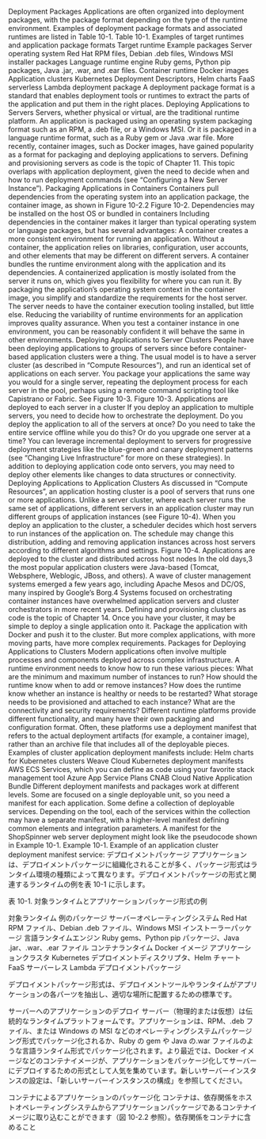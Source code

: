 Deployment Packages Applications are often organized into deployment packages, with the package format depending on the type of the runtime environment. Examples of deployment package formats and associated runtimes are listed in Table 10-1. Table 10-1. Examples of target runtimes and application package formats Target runtime Example packages Server operating system Red Hat RPM files, Debian .deb files, Windows MSI installer packages Language runtime engine Ruby gems, Python pip packages, Java .jar, .war, and .ear files. Container runtime Docker images Application clusters Kubernetes Deployment Descriptors, Helm charts FaaS serverless Lambda deployment package A deployment package format is a standard that enables deployment tools or runtimes to extract the parts of the application and put them in the right places. Deploying Applications to Servers Servers, whether physical or virtual, are the traditional runtime platform. An application is packaged using an operating system packaging format such as an RPM, a .deb file, or a Windows MSI. Or it is packaged in a language runtime format, such as a Ruby gem or Java .war file. More recently, container images, such as Docker images, have gained popularity as a format for packaging and deploying applications to servers. Defining and provisioning servers as code is the topic of Chapter 11. This topic overlaps with application deployment, given the need to decide when and how to run deployment commands (see “Configuring a New Server Instance”). Packaging Applications in Containers Containers pull dependencies from the operating system into an application package, the container image, as shown in Figure 10-2.2 Figure 10-2. Dependencies may be installed on the host OS or bundled in containers Including dependencies in the container makes it larger than typical operating system or language packages, but has several advantages: A container creates a more consistent environment for running an application. Without a container, the application relies on libraries, configuration, user accounts, and other elements that may be different on different servers. A container bundles the runtime environment along with the application and its dependencies. A containerized application is mostly isolated from the server it runs on, which gives you flexibility for where you can run it. By packaging the application’s operating system context in the container image, you simplify and standardize the requirements for the host server. The server needs to have the container execution tooling installed, but little else. Reducing the variability of runtime environments for an application improves quality assurance. When you test a container instance in one environment, you can be reasonably confident it will behave the same in other environments. Deploying Applications to Server Clusters People have been deploying applications to groups of servers since before container-based application clusters were a thing. The usual model is to have a server cluster (as described in “Compute Resources”), and run an identical set of applications on each server. You package your applications the same way you would for a single server, repeating the deployment process for each server in the pool, perhaps using a remote command scripting tool like Capistrano or Fabric. See Figure 10-3. Figure 10-3. Applications are deployed to each server in a cluster If you deploy an application to multiple servers, you need to decide how to orchestrate the deployment. Do you deploy the application to all of the servers at once? Do you need to take the entire service offline while you do this? Or do you upgrade one server at a time? You can leverage incremental deployment to servers for progressive deployment strategies like the blue-green and canary deployment patterns (see “Changing Live Infrastructure” for more on these strategies). In addition to deploying application code onto servers, you may need to deploy other elements like changes to data structures or connectivity. Deploying Applications to Application Clusters As discussed in “Compute Resources”, an application hosting cluster is a pool of servers that runs one or more applications. Unlike a server cluster, where each server runs the same set of applications, different servers in an application cluster may run different groups of application instances (see Figure 10-4). When you deploy an application to the cluster, a scheduler decides which host servers to run instances of the application on. The schedule may change this distribution, adding and removing application instances across host servers according to different algorithms and settings. Figure 10-4. Applications are deployed to the cluster and distributed across host nodes In the old days,3 the most popular application clusters were Java-based (Tomcat, Websphere, Weblogic, JBoss, and others). A wave of cluster management systems emerged a few years ago, including Apache Mesos and DC/OS, many inspired by Google’s Borg.4 Systems focused on orchestrating container instances have overwhelmed application servers and cluster orchestrators in more recent years. Defining and provisioning clusters as code is the topic of Chapter 14. Once you have your cluster, it may be simple to deploy a single application onto it. Package the application with Docker and push it to the cluster. But more complex applications, with more moving parts, have more complex requirements. Packages for Deploying Applications to Clusters Modern applications often involve multiple processes and components deployed across complex infrastructure. A runtime environment needs to know how to run these various pieces: What are the minimum and maximum number of instances to run? How should the runtime know when to add or remove instances? How does the runtime know whether an instance is healthy or needs to be restarted? What storage needs to be provisioned and attached to each instance? What are the connectivity and security requirements? Different runtime platforms provide different functionality, and many have their own packaging and configuration format. Often, these platforms use a deployment manifest that refers to the actual deployment artifacts (for example, a container image), rather than an archive file that includes all of the deployable pieces. Examples of cluster application deployment manifests include: Helm charts for Kubernetes clusters Weave Cloud Kubernetes deployment manifests AWS ECS Services, which you can define as code using your favorite stack management tool Azure App Service Plans CNAB Cloud Native Application Bundle Different deployment manifests and packages work at different levels. Some are focused on a single deployable unit, so you need a manifest for each application. Some define a collection of deployable services. Depending on the tool, each of the services within the collection may have a separate manifest, with a higher-level manifest defining common elements and integration parameters. A manifest for the ShopSpinner web server deployment might look like the pseudocode shown in Example 10-1. Example 10-1. Example of an application cluster deployment manifest service:
デプロイメントパッケージ
アプリケーションは、デプロイメントパッケージに組織化されることが多く、パッケージ形式はランタイム環境の種類によって異なります。デプロイメントパッケージの形式と関連するランタイムの例を表 10-1 に示します。

表 10-1. 対象ランタイムとアプリケーションパッケージ形式の例

対象ランタイム 例のパッケージ
サーバーオペレーティングシステム Red Hat RPM ファイル、Debian .deb ファイル、Windows MSI インストーラーパッケージ
言語ランタイムエンジン Ruby gems、Python pip パッケージ、Java .jar、.war、.ear ファイル
コンテナランタイム Docker イメージ
アプリケーションクラスタ Kubernetes デプロイメントディスクリプタ、Helm チャート
FaaS サーバーレス Lambda デプロイメントパッケージ

デプロイメントパッケージ形式は、デプロイメントツールやランタイムがアプリケーションの各パーツを抽出し、適切な場所に配置するための標準です。

サーバーへのアプリケーションのデプロイ
サーバー（物理的または仮想）は伝統的なランタイムプラットフォームです。アプリケーションは、RPM、.deb ファイル、または Windows の MSI などのオペレーティングシステムパッケージング形式でパッケージ化されるか、Ruby の gem や Java の.war ファイルのような言語ランタイム形式でパッケージ化されます。より最近では、Docker イメージなどのコンテナイメージが、アプリケーションをパッケージ化してサーバーにデプロイするための形式として人気を集めています。新しいサーバーインスタンスの設定は、「新しいサーバーインスタンスの構成」を参照してください。

コンテナによるアプリケーションのパッケージ化
コンテナは、依存関係をホストオペレーティングシステムからアプリケーションパッケージであるコンテナイメージに取り込むことができます（図 10-2.2 参照）。依存関係をコンテナに含めること
